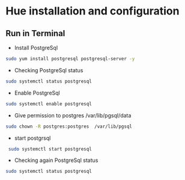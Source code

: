 

# Hue installation and configuration 


## Run in Terminal

* Install PostgreSql
```bash
sudo yum install postgresql postgresql-server -y
```

* Checking PostgreSql status
```bash
sudo systemctl status postgresql
```

* Enable PostgreSql
```bash
sudo systemctl enable postgresql
```

* Give permission to postgres /var/lib/pgsql/data
```bash
sudo chown -R postgres:postgres  /var/lib/pgsql
```

* start postgrsql
```bash
 sudo systemctl start postgresql
```

* Checking again PostgreSql status
```bash
sudo systemctl status postgresql
```








